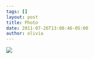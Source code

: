 ```yaml
---
tags: []
layout: post
title: Photo
date: 2011-07-26T13:08:46-05:00
author: olivia
---
```


![](/media/loyfumZOpo1qga9s2o1_1280.png)
